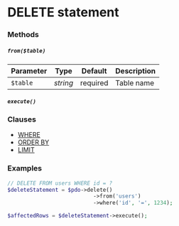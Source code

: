 # DELETE statement

### Methods

##### `from($table)`

Parameter | Type | Default | Description
--- | --- | --- | ---
`$table` | *string* | required | Table name

##### `execute()`

### Clauses

+ [WHERE](https://github.com/FaaPz/PDO/blob/master/docs/Clause/WHERE.md)
+ [ORDER BY](https://github.com/FaaPz/PDO/blob/master/docs/Clause/ORDER_BY.md)
+ [LIMIT](https://github.com/FaaPz/PDO/blob/master/docs/Clause/LIMIT.md)

### Examples

```php
// DELETE FROM users WHERE id = ?
$deleteStatement = $pdo->delete()
                           ->from('users')
                           ->where('id', '=', 1234);

$affectedRows = $deleteStatement->execute();
```
